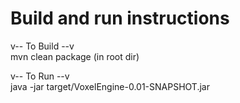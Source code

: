 # Build and run instructions

v-- To Build --v  
mvn clean package (in root dir)  

v-- To Run --v  
java -jar target/VoxelEngine-0.01-SNAPSHOT.jar  
